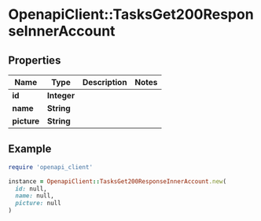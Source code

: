 # OpenapiClient::TasksGet200ResponseInnerAccount

## Properties

| Name | Type | Description | Notes |
| ---- | ---- | ----------- | ----- |
| **id** | **Integer** |  |  |
| **name** | **String** |  |  |
| **picture** | **String** |  |  |

## Example

```ruby
require 'openapi_client'

instance = OpenapiClient::TasksGet200ResponseInnerAccount.new(
  id: null,
  name: null,
  picture: null
)
```

